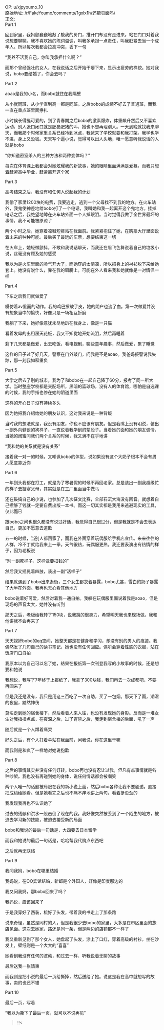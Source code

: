 
OP: u/xjpyoumo_10  
原始地址: /r/FakeYoumo/comments/1gxlx1h/还能见面吗/  
正文:  
Part.1

回到家里，我妈颤巍巍地敲了敲我的房门，推开门却没有走进来，站在门口对着我说想要聊聊。我不喜欢她的陈词滥调，叫我多承担一点责任，叫我赶紧去当一个成年人。所以每次我都会拉高冲突，丢下一句

“我养不活我自己，你叫我承担什么啊？”

而那个曾经强壮的女人，在我说话之后开始干瘪下来，显示出疲劳的样貌。她对我说，bobo要结婚了，你会去吗？

Part.2

aoao是我的小名，而bobo就住在我隔壁

从小就同班，从小学直到高一都是同班。之后bobo的成绩不好去了普通班，而我一直在重点班里面挣扎

小时候长得挺可爱的，到了青春期之后bobo的激素爆炸，体重飙升然后又不喜欢运动，别人张口闭口就是肥猪肥猪的叫，她也不想再理别人。一天到晚就找我来聊天，而我那个时候家里关系已经冷到冰点，我爸来了学校就要和我打架。我学也学不进，身上又没钱。天天写个逼小说，觉得可以出人头地，唯一愿意听我说话的人就是bobo

“你知道密室杀人的三种方法和两种变体吗？”

每次在体育课上我都会对她炫耀我的新故事，她的眼睛里面满满是爱慕。而我只想着赶紧高中毕业，赶紧离开这个家

Part.3

高考结束之后，我没有和任何人说起我的计划

我偷了家里1200块的电费，我要逃走，逃到一个父母找不到我的地方。在火车站外，我鬼使神差地给bobo打了一个电话，我叫她和我一起离开这个鬼地方。挂掉电话之后，我绝望地蹲在火车站外面一个人掉眼泪。当时觉得我做了全世界最坏的事情，我不可能被原谅了

两个小时之后，她穿着凉鞋短裤站在我面前。我紧紧抱住了她，在购票大厅里面说着未来的种种可能。最后买了最远的车票，想要结束这一切

在火车上，她轻微颤抖，不敢和我说话聊天，而我还在眉飞色舞说着自己的垃圾小说，丝毫没有顾及她的感受

我以为是火车里面的冷气开大了，而她穿的太清凉，所以把身上的衬衫脱下来给她套上。她没有说什么，靠在我的肩膀上，可能在外人看来我和她就像是一对情侣一样

Part.4

下车之后我们就做爱了

模仿着av里面的动作。我的鸡巴擦破了皮，她的阴户也流了血。第一次做爱并没有想象当中的愉快，好像只是一场相互折磨

我躺了下来，她好像意犹未尽地趴在我身上，像是一只猫

看着发霉的出租房天花板，我又不知觉地开始流泪，然后再睡着

剩下几天都是做爱，出去吃饭，看电视剧，聊些童年趣事，然后做爱，累了睡觉

这样的日子过了好几天，警察在门外敲门，问我是不是aoao。我爸妈报警说我失踪，那一刻我如释重负

Part.5

大学之后去了别的城市，我为了和bobo在一起自己降了60分，报考了同一所大学。当时整座学校都是交配场所，黑暗的篮球场，没有人的体育馆，哪怕是自选课的时候，我的手指也停在她的阴道里面

这样的开心日子没有持续多久

因为她把我介绍给她的朋友认识，这对我来说是一种背叛

当时我的想法就是，我没有朋友，你也不应该有朋友。但是我嘴上没有明说，装出一副外向健谈的狗样子，一直说着我学到的荤段子。当着她的面和她的朋友调情，当她的闺蜜问我们两个关系的时候，我又满不在乎地讲

“我和她的关系就是没有关系”

接着我一对一的时候，又嘲讽bobo的体型，说如果没有这个大奶子根本不会有男人愿意靠近你

Part.6

一年到头我都在打工，就是为了寒暑假的时候不再回老家。总是装出一副我超级忙的样子去搪塞父母，其实就是在工厂里面当牛做马

还在鼓捣自己的小说，也参加了几次征文比赛，全部石沉大海没有回音。就想着自己攒够了钱就一定要自费出版一本书。而这一切其实都是我用来逃避现实的工具，仅此而已

跟bobo之间也很久都没有说过好话，我觉得自己很过分，但是我就是不会去表达自己，更加不愿意去道歉

五一的时候，当别人都回家了，而我在外面穿着玩偶服给手机店宣传。来来往往的人群，冷不丁就给我来上一拳。天气很热，玩偶服更热。我还要表演出有热情的样子，因为老板说

“别一副死样子，这样做要扣钱的”

然后我又摇晃着四肢，装出一副“活样子”

结果就遇到了bobo出来逛街，三个女生都衣着暴露，bobo尤甚，雪白的奶子暴露了大半在外面。我再也无心看其他地方

bobo说着好可爱，然后对着我一通自拍。我躲在玩偶服里面说着我是aoao，但是现场的声音太大，她并没有听到

那天之后，老板给我转了150块，说我跳的很卖力，希望明天我也来现场做。我和他讲我不会再来了

Part.7

天天视奸bobo的qq空间，她整天都是在健身和学习，却没有别的男人的痕迹。我偶然发了几句自己的读书笔记，她也没有任何回应。偶尔会穿着性感的衣服，站在饭店门口自拍

我原本以为自己可以忘了她，结果在报纸第一次刊登我写的小故事的时候，还是想要和她说

我想说，我写了7年终于上报纸了，我拿了300块钱，我们再去一次成都吧，不要再回来了

但是我还是没有，我只是用这三百吃了一次自助，买了一包烟。那天下了雨，潮湿的夜里，黯然神伤

莫名走到她的宿舍楼下，然后看着人来人往，也没有发现她的身影。反而是一堆女生对我指指点点，在夜深之后，过了宵禁之后，我走到宿舍楼的后面，吼了一声

随后就是一个人蹲着痛哭

好久之后，有个人打着伞站在我面前，问我说，你在这里干嘛

而我则是和疯了一样地对她说抱歉

Part.8

之后的事情其实并没有任何好转。bobo再也没有忍让过我，但凡有点事情就是各种吵架。我也没有再碰到她的身体，说任何情话都会被嘲笑

两个人唯一的话题被局限在我的新小说上面，然后bobo各种让我不要剧透，直接把成稿给她看。但是她看完之后也不痛不痒地讲上两句，看着挺没劲的

我发现我再也不认识她了

过去的残骸和洪水一般击倒了现在的我。我好像突然被丢到了一个陌生的地方，被迫去学习新的技能，被迫去接受新的局面

bobo和我说的最后一句话是，大四要去日本留学

而我和她说的最后一句话是，哈哈帮我代购点东西吧

之后就再无联络

Part.9

我问我妈，bobo在哪里结婚

我妈说，在OO宾馆结婚，新郎是个外国人，好像是印度那边的

我又问我妈，那bobo回来了吗？

我妈说，应该回来了

于是我穿好了西装，梳好了头发，带着我的书走上了那条路

说来奇怪，虽然是同村的人，但是我很少去bobo的家里，大多是在市区里面的旅店见面。这次去她家，路还是同一条，但是两边的店铺都不一样了

我又重新见到了那个女人，她盘起了头发，涂上了口红，穿着高级的衬衫，坐在沙发上，壁纸则是一个大大的“喜喜”

她看到我没有任何的波动，和过去一样，听我说着无聊的故事

最后送我一张请柬

而我则是把小说的最后一页给撕掉，然后送给了她。说这是我在高中就想写的故事，卖的也还不错

Part.10

最后一页，写着

“我以为撕下了最后一页，就可以不说再见”

>!&#x200B;!<

